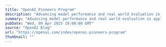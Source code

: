 ```yaml
---
title: "OpenAI Pioneers Program"
description: "Advancing model performance and real world evaluation in applied domains."
summary: "Advancing model performance and real world evaluation in applied domains."
pubDate: "Wed, 09 Apr 2025 10:00:00 GMT"
source: "OpenAI Blog"
url: "https://openai.com/index/openai-pioneers-program"
thumbnail: ""
---
```


